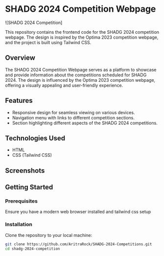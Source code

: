 # SHADG 2024 Competition Webpage

![SHADG 2024 Competition]

This repository contains the frontend code for the SHADG 2024 competition webpage. The design is inspired by the Optima 2023 competition webpage, and the project is built using Tailwind CSS.

## Overview

The SHADG 2024 Competition Webpage serves as a platform to showcase and provide information about the competitions scheduled for SHADG 2024. The design is influenced by the Optima 2023 competition webpage, 
offering a visually appealing and user-friendly experience.

## Features

- Responsive design for seamless viewing on various devices.
- Navigation menu with links to different competition sections.
- Section highlighting different aspects of the SHADG 2024 competitions.

## Technologies Used

- HTML
- CSS (Tailwind CSS)

## Screenshots

## Getting Started

### Prerequisites

Ensure you have a modern web browser installed and tailwind css setup 

### Installation

Clone the repository to your local machine:

```bash
git clone https://github.com/AritraRock/SHADG-2024-Competitions.git
cd shadg-2024-competition
